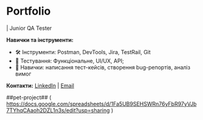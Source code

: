 # Portfolio
| Junior QA Tester  

**Навички та інструменти:**
- 🛠️ Інструменти: Postman, DevTools, Jira, TestRail, Git
- 🧪 Тестування: Функціональне, UI/UX, API;
- 📜 Навички: написання тест-кейсів, створення bug-репортів, аналіз вимог

**Контакти:** [LinkedIn](www.linkedin.com/in/anastasii-buzumurga) | [Email](nastiabuzumurga@gmail.com)

##pet-project##
( https://docs.google.com/spreadsheets/d/1Fa5UB9SEHSWRn76yFbR97yVJb7TYhqCAaoh2DZL1n3s/edit?usp=sharing )
